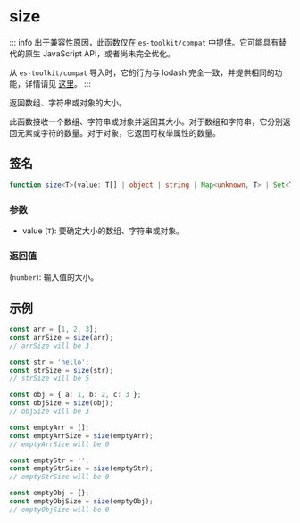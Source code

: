 # size

::: info
出于兼容性原因，此函数仅在 `es-toolkit/compat` 中提供。它可能具有替代的原生 JavaScript API，或者尚未完全优化。

从 `es-toolkit/compat` 导入时，它的行为与 lodash 完全一致，并提供相同的功能，详情请见 [这里](../../../compatibility.md)。
:::

返回数组、字符串或对象的大小。

此函数接收一个数组、字符串或对象并返回其大小。对于数组和字符串，它分别返回元素或字符的数量。对于对象，它返回可枚举属性的数量。

## 签名

```typescript
function size<T>(value: T[] | object | string | Map<unknown, T> | Set<T> | null | undefined): number;
```

### 参数

- value (`T`): 要确定大小的数组、字符串或对象。

### 返回值

(`number`): 输入值的大小。

## 示例

```typescript
const arr = [1, 2, 3];
const arrSize = size(arr);
// arrSize will be 3

const str = 'hello';
const strSize = size(str);
// strSize will be 5

const obj = { a: 1, b: 2, c: 3 };
const objSize = size(obj);
// objSize will be 3

const emptyArr = [];
const emptyArrSize = size(emptyArr);
// emptyArrSize will be 0

const emptyStr = '';
const emptyStrSize = size(emptyStr);
// emptyStrSize will be 0

const emptyObj = {};
const emptyObjSize = size(emptyObj);
// emptyObjSize will be 0
```
